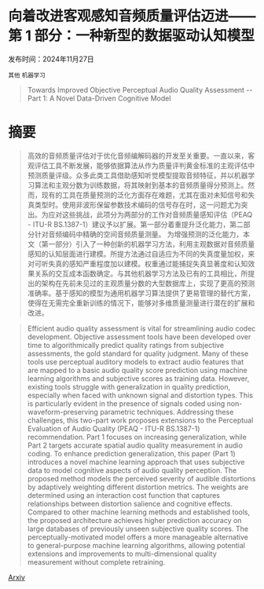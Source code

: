 # 向着改进客观感知音频质量评估迈进——第 1 部分：一种新型的数据驱动认知模型

发布时间：2024年11月27日

`其他` `机器学习`

> Towards Improved Objective Perceptual Audio Quality Assessment -- Part 1: A Novel Data-Driven Cognitive Model

# 摘要

> 高效的音频质量评估对于优化音频编解码器的开发至关重要。一直以来，客观评估工具不断发展，能够依据算法从作为质量评判黄金标准的主观评估中预测质量评级。众多此类工具借助感知听觉模型提取音频特征，并以机器学习算法和主观分数为训练数据，将其映射到基本的音频质量得分预测上。然而，现有的工具在质量预测的泛化方面存在难题，尤其在面对未知信号和失真类型时。使用非波形保留参数技术编码的信号存在时，这一问题尤为突出。为应对这些挑战，此项分为两部分的工作对音频质量感知评估（PEAQ - ITU-R BS.1387-1）建议予以扩展。第一部分着重提升泛化能力，第二部分针对音频编码中精确的空间音频质量测量。
  为增强预测的泛化能力，本文（第一部分）引入了一种创新的机器学习方法，利用主观数据对音频质量感知的认知层面进行建模。所提方法通过自适应为不同的失真度量加权，来对可听失真的感知严重程度加以建模。权重通过能捕捉失真显著度和认知效果关系的交互成本函数确定。与其他机器学习方法及已有的工具相比，所提出的架构在先前未见过的主观质量分数的大型数据库上，实现了更高的预测准确率。基于感知的模型为通用机器学习算法提供了更易管理的替代方案，使得在无需完全重新训练的情况下，能够对多维质量测量进行潜在的扩展和改进。

> Efficient audio quality assessment is vital for streamlining audio codec development. Objective assessment tools have been developed over time to algorithmically predict quality ratings from subjective assessments, the gold standard for quality judgment. Many of these tools use perceptual auditory models to extract audio features that are mapped to a basic audio quality score prediction using machine learning algorithms and subjective scores as training data. However, existing tools struggle with generalization in quality prediction, especially when faced with unknown signal and distortion types. This is particularly evident in the presence of signals coded using non-waveform-preserving parametric techniques. Addressing these challenges, this two-part work proposes extensions to the Perceptual Evaluation of Audio Quality (PEAQ - ITU-R BS.1387-1) recommendation. Part 1 focuses on increasing generalization, while Part 2 targets accurate spatial audio quality measurement in audio coding.
  To enhance prediction generalization, this paper (Part 1) introduces a novel machine learning approach that uses subjective data to model cognitive aspects of audio quality perception. The proposed method models the perceived severity of audible distortions by adaptively weighting different distortion metrics. The weights are determined using an interaction cost function that captures relationships between distortion salience and cognitive effects. Compared to other machine learning methods and established tools, the proposed architecture achieves higher prediction accuracy on large databases of previously unseen subjective quality scores. The perceptually-motivated model offers a more manageable alternative to general-purpose machine learning algorithms, allowing potential extensions and improvements to multi-dimensional quality measurement without complete retraining.

[Arxiv](https://arxiv.org/abs/2411.18222)